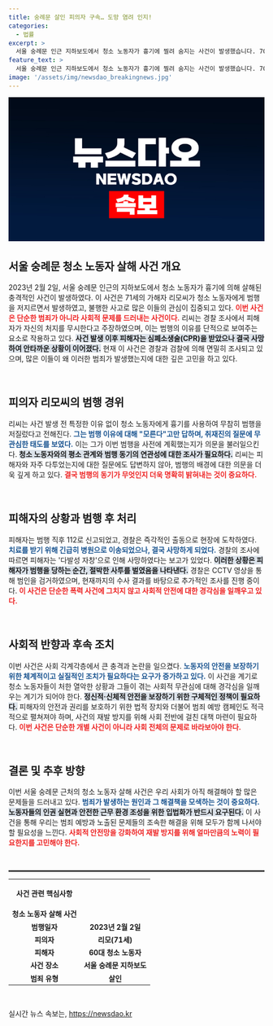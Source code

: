 ```yaml
---
title: 숭례문 살인 피의자 구속… 도망 염려 인지!
categories:
  - 법률
excerpt: >
  서울 숭례문 인근 지하보도에서 청소 노동자가 흉기에 찔려 숨지는 사건이 발생했습니다. 70대 남성 범인은 범행 이유를 묻자 모른다고 대답하며 심경을 숨겼습니다. 경찰은 그의 과거와 동기를 조사 중입니다.
feature_text: >
  서울 숭례문 인근 지하보도에서 청소 노동자가 흉기에 찔려 숨지는 사건이 발생했습니다. 70대 남성 범인은 범행 이유를 묻자 모른다고 대답하며 심경을 숨겼습니다. 경찰은 그의 과거와 동기를 조사 중입니다.
image: '/assets/img/newsdao_breakingnews.jpg'
---
```


<p><img src="/assets/img/newsdao_breakingnews.jpg" alt="flaretime 속보" /></p>

<h2 data-ke-size="size26">서울 숭례문 청소 노동자 살해 사건 개요</h2>

<p data-ke-size="size16">2023년 2월 2일, 서울 숭례문 인근의 지하보도에서 청소 노동자가 흉기에 의해 살해된 충격적인 사건이 발생하였다. 이 사건은 71세의 가해자 리모씨가 청소 노동자에게 범행을 저지르면서 발생하였고, 불행한 사고로 많은 이들의 관심이 집중되고 있다. <b><span style="color: #ee2323;">이번 사건은 단순한 범죄가 아니라 사회적 문제를 드러내는 사건이다.</span></b> 리씨는 경찰 조사에서 피해자가 자신의 처지를 무시한다고 주장하였으며, 이는 범행의 이유를 단적으로 보여주는 요소로 작용하고 있다. <b><span style="background-color: #21538527;">사건 발생 이후 피해자는 심폐소생술(CPR)을 받았으나 결국 사망하여 안타까운 상황이 이어졌다.</span></b> 현재 이 사건은 경찰과 검찰에 의해 면밀히 조사되고 있으며, 많은 이들이 왜 이러한 범죄가 발생했는지에 대한 깊은 고민을 하고 있다.</p>

<p data-ke-size="size16">&nbsp;</p>

<h2 data-ke-size="size26">피의자 리모씨의 범행 경위</h2>

<p data-ke-size="size16">리씨는 사건 발생 전 특정한 이유 없이 청소 노동자에게 흉기를 사용하여 무참히 범행을 저질렀다고 전해진다. <b><span style="color: #1a5490;">그는 범행 이유에 대해 "모른다"고만 답하며, 취재진의 질문에 무관심한 태도를 보였다.</span></b> 이는 그가 이번 범행을 사전에 계획했는지가 의문을 불러일으킨다. <b><span style="background-color: #21538527;">청소 노동자와의 평소 관계와 범행 동기의 연관성에 대한 조사가 필요하다.</span></b> 리씨는 피해자와 자주 다투었는지에 대한 질문에도 답변하지 않아, 범행의 배경에 대한 의문을 더욱 깊게 하고 있다. <b><span style="color: #ee2323;">결국 범행의 동기가 무엇인지 더욱 명확히 밝혀내는 것이 중요하다.</span></b></p>

<p data-ke-size="size16">&nbsp;</p> 

<h2 data-ke-size="size26">피해자의 상황과 범행 후 처리</h2>

<p data-ke-size="size16">피해자는 범행 직후 112로 신고되었고, 경찰은 즉각적인 출동으로 현장에 도착하였다. <b><span style="color: #1a5490;">치료를 받기 위해 긴급히 병원으로 이송되었으나, 결국 사망하게 되었다.</span></b> 경찰의 조사에 따르면 피해자는 '다발성 자창'으로 인해 사망하였다는 보고가 있었다. <b><span style="background-color: #21538527;">이러한 상황은 피해자가 범행을 당하는 순간, 절박한 사투를 벌였음을 나타낸다.</span></b> 경찰은 CCTV 영상을 통해 범인을 검거하였으며, 현재까지의 수사 결과를 바탕으로 추가적인 조사를 진행 중이다. <b><span style="color: #ee2323;">이 사건은 단순한 폭력 사건에 그치지 않고 사회적 안전에 대한 경각심을 일깨우고 있다.</span></b></p>

<p data-ke-size="size16">&nbsp;</p>

<h2 data-ke-size="size26">사회적 반향과 후속 조치</h2>

<p data-ke-size="size16">이번 사건은 사회 각계각층에서 큰 충격과 논란을 일으켰다. <b><span style="color: #1a5490;">노동자의 안전을 보장하기 위한 체계적이고 실질적인 조치가 필요하다는 요구가 증가하고 있다.</span></b> 이 사건을 계기로 청소 노동자들이 처한 열악한 상황과 그들이 겪는 사회적 무관심에 대해 경각심을 일깨우는 계기가 되어야 한다. <b><span style="background-color: #21538527;">정신적·신체적 안전을 보장하기 위한 구체적인 정책이 필요하다.</span></b> 피해자의 안전과 권리를 보호하기 위한 법적 장치와 더불어 범죄 예방 캠페인도 적극적으로 펼쳐져야 하며, 사건의 재발 방지를 위해 사회 전반에 걸친 대책 마련이 필요하다. <b><span style="color: #ee2323;">이번 사건은 단순한 개별 사건이 아니라 사회 전체의 문제로 바라보아야 한다.</span></b></p>

<p data-ke-size="size16">&nbsp;</p>

<h2 data-ke-size="size26">결론 및 추후 방향</h2>

<p data-ke-size="size16">이번 서울 숭례문 근처의 청소 노동자 살해 사건은 우리 사회가 아직 해결해야 할 많은 문제들을 드러내고 있다. <b><span style="color: #1a5490;">범죄가 발생하는 원인과 그 해결책을 모색하는 것이 중요하다.</span></b> <b><span style="background-color: #21538527;">노동자들의 인권 실현과 안전한 근무 환경 조성을 위한 입법화가 반드시 요구된다.</span></b> 이 사건을 통해 우리는 범죄 예방과 노출된 문제들의 조속한 해결을 위해 모두가 함께 나서야 할 필요성을 느낀다. <b><span style="color: #ee2323;">사회적 안전망을 강화하여 재발 방지를 위해 얼마만큼의 노력이 필요한지를 고민해야 한다.</span></b></p>

<p data-ke-size="size16">&nbsp;</p>

<hr style="height: 3px; border: none; background-color: #333;">

<table style="width: 100%;">
    <tr>
        <td style="text-align: center; height: 50px;"><b> 사건 관련 핵심사항 </b></td>
    </tr>
    <tr>
        <td style="text-align: center; height: 17px;"><b>청소 노동자 살해 사건</b></td>
    </tr>
    <tr>
        <td style="text-align: center; height: 17px;"><b>범행일자</b></td>
        <td style="text-align: center; height: 17px;"><b>2023년 2월 2일</b></td>
    </tr>
    <tr>
        <td style="text-align: center; height: 17px;"><b>피의자</b></td>
        <td style="text-align: center; height: 17px;"><b>리모(71세)</b></td>
    </tr>
    <tr>
        <td style="text-align: center; height: 17px;"><b>피해자</b></td>
        <td style="text-align: center; height: 17px;"><b>60대 청소 노동자</b></td>
    </tr>
    <tr>
        <td style="text-align: center; height: 17px;"><b>사건 장소</b></td>
        <td style="text-align: center; height: 17px;"><b>서울 숭례문 지하보도</b></td>
    </tr>
    <tr>
        <td style="text-align: center; height: 17px;"><b>범죄 유형</b></td>
        <td style="text-align: center; height: 17px;"><b>살인</b></td>
    </tr>
</table>

<p data-ke-size="size16">&nbsp;</p>
실시간 뉴스 속보는, <a href="https://newsdao.kr" rel="dofollow">https://newsdao.kr</a>


